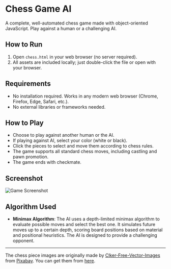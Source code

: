 # Chess Game AI

A complete, well-automated chess game made with object-oriented JavaScript. Play against a human or a challenging AI.

## How to Run
1. Open `chess.html` in your web browser (no server required).
2. All assets are included locally; just double-click the file or open with your browser.

## Requirements
- No installation required. Works in any modern web browser (Chrome, Firefox, Edge, Safari, etc.).
- No external libraries or frameworks needed.

## How to Play
- Choose to play against another human or the AI.
- If playing against AI, select your color (white or black).
- Click the pieces to select and move them according to chess rules.
- The game supports all standard chess moves, including castling and pawn promotion.
- The game ends with checkmate.

## Screenshot
![Game Screenshot](../public/Game%20Screenshot.png)

## Algorithm Used
- **Minimax Algorithm**: The AI uses a depth-limited minimax algorithm to evaluate possible moves and select the best one. It simulates future moves up to a certain depth, scoring board positions based on material and positional heuristics. The AI is designed to provide a challenging opponent.

---

The chess piece images are originally made by [Clker-Free-Vector-Images](https://pixabay.com/users/Clker-Free-Vector-Images-3736/?utm_source=link-attribution&utm_medium=referral&utm_campaign=image&utm_content=26774) from [Pixabay](https://pixabay.com/?utm_source=link-attribution&utm_medium=referral&utm_campaign=image&utm_content=26774). You can get them from [here](https://pixabay.com/vectors/chess-pieces-set-symbols-game-26774/).